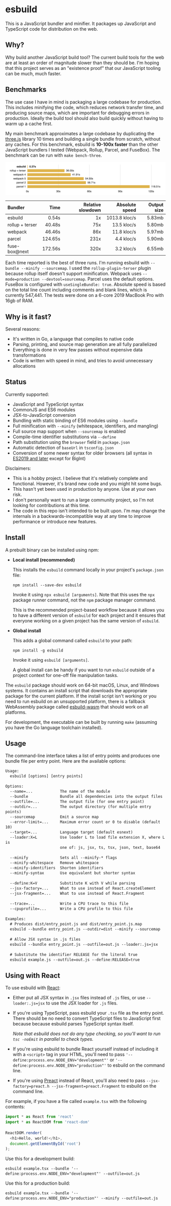 # esbuild

This is a JavaScript bundler and minifier. It packages up JavaScript and TypeScript code for distribution on the web.

## Why?

Why build another JavaScript build tool? The current build tools for the web are at least an order of magnitude slower than they should be. I'm hoping that this project serves as an "existence proof" that our JavaScript tooling can be much, much faster.

## Benchmarks

The use case I have in mind is packaging a large codebase for production. This includes minifying the code, which reduces network transfer time, and producing source maps, which are important for debugging errors in production. Ideally the build tool should also build quickly without having to warm up a cache first.

My main benchmark approximates a large codebase by duplicating the [three.js](https://github.com/mrdoob/three.js) library 10 times and building a single bundle from scratch, without any caches. For this benchmark, esbuild is **10-100x faster** than the other JavaScript bundlers I tested (Webpack, Rollup, Parcel, and FuseBox). The benchmark can be run with `make bench-three`.

![](images/benchmark.png)

| Bundler         |    Time | Relative slowdown | Absolute speed | Output size |
| :-------------- | ------: | ----------------: | -------------: | ----------: |
| esbuild         |   0.54s |                1x |  1013.8 kloc/s |      5.83mb |
| rollup + terser |  40.48s |               75x |    13.5 kloc/s |      5.80mb |
| webpack         |  46.46s |               86x |    11.8 kloc/s |      5.97mb |
| parcel          | 124.65s |              231x |     4.4 kloc/s |      5.90mb |
| fuse-box@next   | 172.56s |              320x |     3.2 kloc/s |      6.55mb |

Each time reported is the best of three runs. I'm running esbuild with `--bundle --minify --sourcemap`. I used the `rollup-plugin-terser` plugin because rollup itself doesn't support minification. Webpack uses `--mode=production --devtool=sourcemap`. Parcel uses the default options. FuseBox is configured with `useSingleBundle: true`. Absolute speed is based on the total line count including comments and blank lines, which is currently 547,441. The tests were done on a 6-core 2019 MacBook Pro with 16gb of RAM.

## Why is it fast?

Several reasons:

* It's written in Go, a language that compiles to native code
* Parsing, printing, and source map generation are all fully parallelized
* Everything is done in very few passes without expensive data transformations
* Code is written with speed in mind, and tries to avoid unnecessary allocations

## Status

Currently supported:

* JavaScript and TypeScript syntax
* CommonJS and ES6 modules
* JSX-to-JavaScript conversion
* Bundling with static binding of ES6 modules using `--bundle`
* Full minification with `--minify` (whitespace, identifiers, and mangling)
* Full source map support when `--sourcemap` is enabled
* Compile-time identifier substitutions via `--define`
* Path substitution using the `browser` field in `package.json`
* Automatic detection of `baseUrl` in `tsconfig.json`
* Conversion of some newer syntax for older browsers (all syntax in [ES2019 and later](https://github.com/tc39/proposals/blob/master/finished-proposals.md) except for BigInt)

Disclaimers:

* This is a hobby project. I believe that it's relatively complete and functional. However, it's brand new code and you might hit some bugs.
* This hasn't yet been used in production by anyone. Use at your own risk.
* I don't personally want to run a large community project, so I'm not looking for contributions at this time.
* The code in this repo isn't intended to be built upon. I'm may change the internals in a backwards-incompatible way at any time to improve performance or introduce new features.

## Install

A prebuilt binary can be installed using npm:

* **Local install (recommended)**

    This installs the `esbuild` command locally in your project's `package.json` file:

    ```
    npm install --save-dev esbuild
    ```

    Invoke it using `npx esbuild [arguments]`. Note that this uses the `npx` package runner command, not the `npm` package manager command.

    This is the recommended project-based workflow because it allows you to have a different version of `esbuild` for each project and it ensures that everyone working on a given project has the same version of `esbuild`.

* **Global install**

    This adds a global command called `esbuild` to your path:

    ```
    npm install -g esbuild
    ```

    Invoke it using `esbuild [arguments]`.

    A global install can be handy if you want to run `esbuild` outside of a project context for one-off file manipulation tasks.

The `esbuild` package should work on 64-bit macOS, Linux, and Windows systems. It contains an install script that downloads the appropriate package for the current platform. If the install script isn't working or you need to run esbuild on an unsupported platform, there is a fallback WebAssembly package called [esbuild-wasm](https://npmjs.com/package/esbuild-wasm) that should work on all platforms.

For development, the executable can be built by running `make` (assuming you have the Go language toolchain installed).

## Usage

The command-line interface takes a list of entry points and produces one bundle file per entry point. Here are the available options:

```
Usage:
  esbuild [options] [entry points]

Options:
  --name=...            The name of the module
  --bundle              Bundle all dependencies into the output files
  --outfile=...         The output file (for one entry point)
  --outdir=...          The output directory (for multiple entry points)
  --sourcemap           Emit a source map
  --error-limit=...     Maximum error count or 0 to disable (default 10)
  --target=...          Language target (default esnext)
  --loader:X=L          Use loader L to load file extension X, where L is
                        one of: js, jsx, ts, tsx, json, text, base64

  --minify              Sets all --minify-* flags
  --minify-whitespace   Remove whitespace
  --minify-identifiers  Shorten identifiers
  --minify-syntax       Use equivalent but shorter syntax

  --define:K=V          Substitute K with V while parsing
  --jsx-factory=...     What to use instead of React.createElement
  --jsx-fragment=...    What to use instead of React.Fragment

  --trace=...           Write a CPU trace to this file
  --cpuprofile=...      Write a CPU profile to this file

Examples:
  # Produces dist/entry_point.js and dist/entry_point.js.map
  esbuild --bundle entry_point.js --outdir=dist --minify --sourcemap

  # Allow JSX syntax in .js files
  esbuild --bundle entry_point.js --outfile=out.js --loader:.js=jsx

  # Substitute the identifier RELEASE for the literal true
  esbuild example.js --outfile=out.js --define:RELEASE=true
```

## Using with React

To use esbuild with [React](https://reactjs.org/):

* Either put all JSX syntax in `.jsx` files instead of `.js` files, or use `--loader:.js=jsx` to use the JSX loader for `.js` files.

* If you're using TypeScript, pass esbuild your `.tsx` file as the entry point. There should be no need to convert TypeScript files to JavaScript first because because esbuild parses TypeScript syntax itself.

    *Note that esbuild does not do any type checking, so you'll want to run `tsc -noEmit` in parallel to check types.*

* If you're using esbuild to bundle React yourself instead of including it with a `<script>` tag in your HTML, you'll need to pass `'--define:process.env.NODE_ENV="development"'` or `'--define:process.env.NODE_ENV="production"'` to esbuild on the command line.

* If you're using [Preact](https://preactjs.com/) instead of React, you'll also need to pass `--jsx-factory=preact.h --jsx-fragment=preact.Fragment` to esbuild on the command line.

For example, if you have a file called `example.tsx` with the following contents:

```js
import * as React from 'react'
import * as ReactDOM from 'react-dom'

ReactDOM.render(
  <h1>Hello, world!</h1>,
  document.getElementById('root')
);
```

Use this for a development build:

```
esbuild example.tsx --bundle '--define:process.env.NODE_ENV="development"' --outfile=out.js
```

Use this for a production build:

```
esbuild example.tsx --bundle '--define:process.env.NODE_ENV="production"' --minify --outfile=out.js
```
